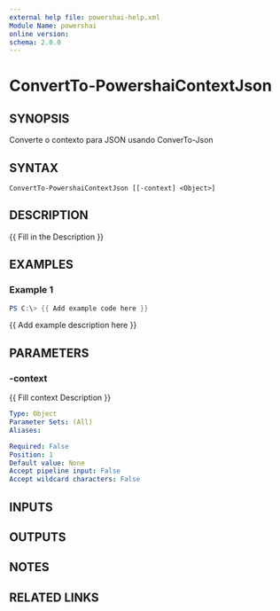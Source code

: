 ```yaml
---
external help file: powershai-help.xml
Module Name: powershai
online version:
schema: 2.0.0
---
```


# ConvertTo-PowershaiContextJson

## SYNOPSIS
Converte o contexto para JSON usando ConverTo-Json

## SYNTAX

```
ConvertTo-PowershaiContextJson [[-context] <Object>]
```

## DESCRIPTION
{{ Fill in the Description }}

## EXAMPLES

### Example 1
```powershell
PS C:\> {{ Add example code here }}
```

{{ Add example description here }}

## PARAMETERS

### -context
{{ Fill context Description }}

```yaml
Type: Object
Parameter Sets: (All)
Aliases:

Required: False
Position: 1
Default value: None
Accept pipeline input: False
Accept wildcard characters: False
```

## INPUTS

## OUTPUTS

## NOTES

## RELATED LINKS
